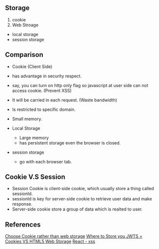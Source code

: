 ## Storage

1. cookie
2. Web Stroage
 * local storage
 * session storage


## Comparison
* Cookie (Client Side)
 * has advantage in security respect.
  *  say, you can turn on http only flag so javascript at user side can not access cookie. (Prevent XSS)
 * It will be carried in each request. (Waste bandwidth)
 * Is restricted to specific domain.
 * Small memory.

* Local Storage
  * Large memory
  * has persistent storage even the browser is closed.

* session storage
  * go with each browser tab.


## Cookie V.S Session
* Session Cookie is client-side cookie, which usually store a thing called sessionId.
* sessionId is key for server-side cookie to retrieve user data and make response.
* Server-side cookie store a group of data which is realted to user.



## References
[Choose Cookie rather than web storage](https://stackoverflow.com/questions/44133536/is-it-safe-to-store-a-jwt-in-localstorage-with-reactjs)
[Where to Store you JWTS = Cookies VS HTML5 Web Storage](https://stormpath.com/blog/where-to-store-your-jwts-cookies-vs-html5-web-storage)
[React - xss](https://github.com/facebook/react/issues/3473)

